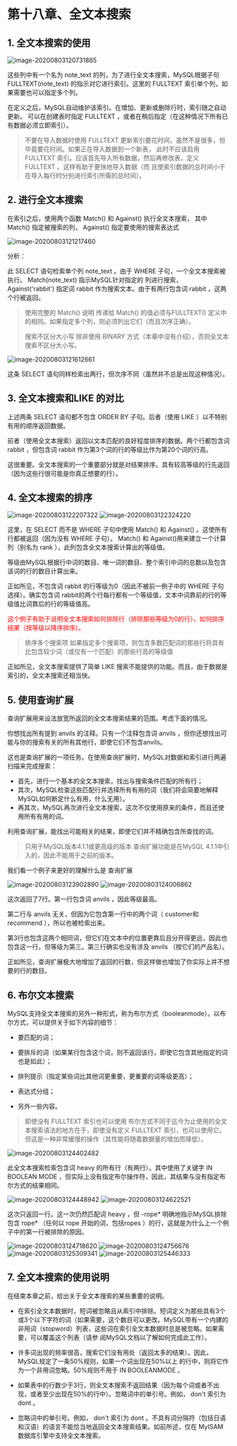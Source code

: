 # 第十八章、全文本搜索



## 1. 全文本搜索的使用

<img src="https://raw.githubusercontent.com/bluepopo/myblog/master/img/20200803132344.png" alt="image-20200803120731865" style="zoom:100%;" />

这些列中有一个名为 note_text 的列，为了进行全文本搜索，MySQL根据子句 FULLTEXT(note_text) 的指示对它进行索引。这里的
FULLTEXT 索引单个列，如果需要也可以指定多个列。

在定义之后，MySQL自动维护该索引。在增加、更新或删除行时，索引随之自动更新。
可以在创建表时指定 FULLTEXT ，或者在稍后指定（在这种情况下所有已有数据必须立即索引）。

> 不要在导入数据时使用 FULLTEXT 更新索引要花时间，虽然不是很多，但毕竟要花时间。如果正在导入数据到一个新表，
> 此时不应该启用 FULLTEXT 索引。应该首先导入所有数据，然后再修改表，定义 FULLTEXT 。这样有助于更快地导入数据（而
> 且使索引数据的总时间小于在导入每行时分别进行索引所需的总时间）。



## 2. 进行全文本搜索

在索引之后，使用两个函数 Match() 和 Against() 执行全文本搜索，
其中 Match() 指定被搜索的列， Against() 指定要使用的搜索表达式

<img src="https://raw.githubusercontent.com/bluepopo/myblog/master/img/20200803132350.png" alt="image-20200803121217460" style="zoom:100%;" />

分析：

此 SELECT 语句检索单个列 note_text 。由于 WHERE 子句，一个全文本搜索被执行。 Match(note_text) 指示MySQL针对指定的
列进行搜索， Against('rabbit') 指定词 rabbit 作为搜索文本。由于有两行包含词 rabbit ，这两个行被返回。

> 使用完整的 Match() 说明 传递给 Match() 的值必须与FULLTEXT() 定义中的相同。如果指定多个列，则必须列出它们（而且次序正确）。
>
> 搜索不区分大小写 除非使用 BINARY 方式（本章中没有介绍），否则全文本搜索不区分大小写。

<img src="https://raw.githubusercontent.com/bluepopo/myblog/master/img/20200803121613.png" alt="image-20200803121612661" style="zoom:100%;" />

这条 SELECT 语句同样检索出两行，但次序不同（虽然并不总是出现这种情况）。

## 3. 全文本搜索和LIKE 的对比

上述两条 SELECT 语句都不包含 ORDER BY 子句。后者（使用 LIKE ）以不特别有用的顺序返回数据。

前者（使用全文本搜索）返回以文本匹配的良好程度排序的数据。两个行都包含词 rabbit ，但包含词 rabbit 作为第3个词的行的等级比作为第20个词的行高。

这很重要。全文本搜索的一个重要部分就是对结果排序。具有较高等级的行先返回（因为这些行很可能是你真正想要的行）。



## 4. 全文本搜索的排序

<img src="https://raw.githubusercontent.com/bluepopo/myblog/master/img/20200803122208.png" alt="image-20200803122207322" style="zoom:100%;" />

<img src="https://raw.githubusercontent.com/bluepopo/myblog/master/img/20200803122325.png" alt="image-20200803122324220" style="zoom:100%;" />

这里，在 SELECT 而不是 WHERE 子句中使用 Match() 和 Against() 。这使所有行都被返回（因为没有 WHERE 子句）。 Match() 和 Against()用来建立一个计算列（别名为 rank ），此列包含全文本搜索计算出的等级值。

等级由MySQL根据行中词的数目、唯一词的数目、整个索引中词的总数以及包含该词的行的数目计算出来。

正如所见，不包含词 rabbit 的行等级为0（因此不被前一例子中的 WHERE 子句选择）。确实包含词 rabbit的两个行每行都有一个等级值，文本中词靠前的行的等级值比词靠后的行的等级值高。

<font color=red>这个例子有助于说明全文本搜索如何排除行（排除那些等级为0的行），如何排序结果（按等级以降序排序）。</font>



> 排序多个搜索项 如果指定多个搜索项，则包含多数匹配词的那些行将具有比包含较少词（或仅有一个匹配）的那些行高的等级值

正如所见，全文本搜索提供了简单 LIKE 搜索不能提供的功能。而且，由于数据是索引的，全文本搜索还相当快。





## 5. 使用查询扩展

查询扩展用来设法放宽所返回的全文本搜索结果的范围。考虑下面的情况。

你想找出所有提到 anvils 的注释。只有一个注释包含词 anvils ，但你还想找出可能与你的搜索有关的所有其他行，即使它们不包含anvils。

这也是查询扩展的一项任务。在使用查询扩展时，MySQL对数据和索引进行两遍扫描来完成搜索：

- 首先，进行一个基本的全文本搜索，找出与搜索条件匹配的所有行；
- 其次，MySQL检查这些匹配行并选择所有有用的词（我们将会简要地解释MySQL如何断定什么有用，什么无用）。
-  再其次，MySQL再次进行全文本搜索，这次不仅使用原来的条件，而且还使用所有有用的词。



利用查询扩展，能找出可能相关的结果，即使它们并不精确包含所查找的词。

> 只用于MySQL版本4.1.1或更高级的版本 查询扩展功能是在MySQL 4.1.1中引入的，因此不能用于之前的版本。





我们看一个例子来更好的理解什么是 查询扩展

<img src="https://raw.githubusercontent.com/bluepopo/myblog/master/img/20200803123904.png" alt="image-20200803123902890" style="zoom:100%;" />

<img src="https://raw.githubusercontent.com/bluepopo/myblog/master/img/20200803124007.png" alt="image-20200803124006862" style="zoom:100%;" />

这次返回了7行。第一行包含词 anvils ，因此等级最高。

第二行与 anvils 无关，但因为它包含第一行中的两个词（ customer和 recommend ），所以也被检索出来。

第3行也包含这两个相同词，但它们在文本中的位置更靠后且分开得更远，因此也包含这一行，但等级为第三。第三行确实也没有涉及 anvils （按它们的产品名）。

正如所见，查询扩展极大地增加了返回的行数，但这样做也增加了你实际上并不想要的行的数目。





## 6. 布尔文本搜索

MySQL支持全文本搜索的另外一种形式，称为布尔方式（booleanmode）。以布尔方式，可以提供关于如下内容的细节：

- 要匹配的词；
- 要排斥的词（如果某行包含这个词，则不返回该行，即使它包含其他指定的词也是如此）；

-  排列提示（指定某些词比其他词更重要，更重要的词等级更高）；
- 表达式分组；
-  另外一些内容。

> 即使没有 FULLTEXT 索引也可以使用 布尔方式不同于迄今为止使用的全文本搜索语法的地方在于，即使没有定义
> FULLTEXT 索引，也可以使用它。但这是一种非常缓慢的操作（其性能将随着数据量的增加而降低）。

<img src="https://raw.githubusercontent.com/bluepopo/myblog/master/img/20200803124403.png" alt="image-20200803124402482" style="zoom:100%;" />

此全文本搜索检索包含词 heavy 的所有行（有两行）。其中使用了关键字 IN BOOLEAN MODE ，但实际上没有指定布尔操作符，因此，其结果与没有指定布尔方式的结果相同。

<img src="https://raw.githubusercontent.com/bluepopo/myblog/master/img/20200803124450.png" alt="image-20200803124448942" style="zoom:100%;" />

<img src="https://raw.githubusercontent.com/bluepopo/myblog/master/img/20200803124623.png" alt="image-20200803124622521" style="zoom:100%;" />

这次只返回一行。这一次仍然匹配词 heavy ，但 -rope* 明确地指示MySQL排除包含 rope* （任何以 rope 开始的词，包括ropes ）的行，这就是为什么上一个例子中的第一行被排除的原因。

<img src="https://raw.githubusercontent.com/bluepopo/myblog/master/img/20200803124719.png" alt="image-20200803124718620" style="zoom:100%;" />

<img src="https://raw.githubusercontent.com/bluepopo/myblog/master/img/20200803124757.png" alt="image-20200803124756676" style="zoom:100%;" />

<img src="https://raw.githubusercontent.com/bluepopo/myblog/master/img/20200803125310.png" alt="image-20200803125309341" style="zoom:100%;" />

<img src="https://raw.githubusercontent.com/bluepopo/myblog/master/img/20200803132412.png" alt="image-20200803125446333" style="zoom:100%;" />

## 7. 全文本搜索的使用说明

在结束本章之前，给出关于全文本搜索的某些重要的说明。

- 在索引全文本数据时，短词被忽略且从索引中排除。短词定义为那些具有3个或3个以下字符的词（如果需要，这个数目可以更改。MySQL带有一个内建的非用词（stopword）列表，这些词在索引全文本数据时总是被忽略。如果需要，可以覆盖这个列表（请参
  阅MySQL文档以了解如何完成此工作）。

- 许多词出现的频率很高，搜索它们没有用处（返回太多的结果）。因此，MySQL规定了一条50%规则，如果一个词出现在50%以上
  的行中，则将它作为一个非用词忽略。50%规则不用于 IN BOOLEANMODE 。

- 如果表中的行数少于3行，则全文本搜索不返回结果（因为每个词或者不出现，或者至少出现在50%的行中）。忽略词中的单引号。例如， don't 索引为 dont 。

- 忽略词中的单引号。例如， don't 索引为 dont 。不具有词分隔符（包括日语和汉语）的语言不能恰当地返回全文本搜索结果。如前所述，仅在 MyISAM 数据库引擎中支持全文本搜索。